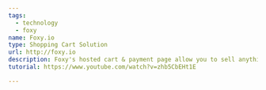 ```yaml
---
tags:
  - technology
  - foxy
name: Foxy.io
type: Shopping Cart Solution
url: http://foxy.io
description: Foxy's hosted cart & payment page allow you to sell anything, using your existing website or platform.
tutorial: https://www.youtube.com/watch?v=zhb5CbEHt1E

---
```

